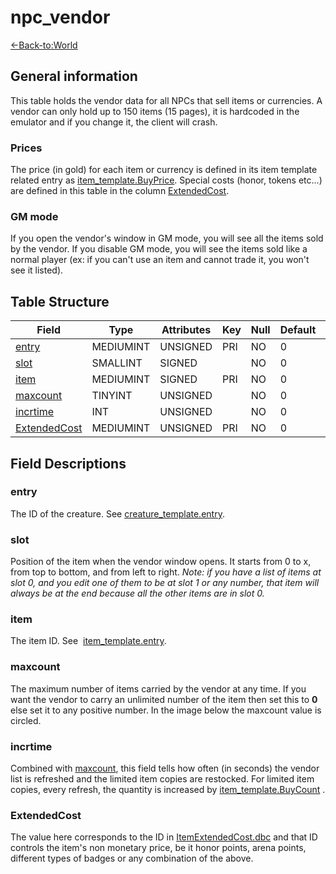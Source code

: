 # npc\_vendor

[<-Back-to:World](database-world)

## General information

This table holds the vendor data for all NPCs that sell items or currencies. A vendor can only hold up to 150 items (15 pages), it is hardcoded in the emulator and if you change it, the client will crash.

### Prices

The price (in gold) for each item or currency is defined in its item template related entry as [item_template.BuyPrice](item-template#buyprice).
Special costs (honor, tokens etc...) are defined in this table in the column [ExtendedCost](#extendedcost).

### GM mode

If you open the vendor's window in GM mode, you will see all the items sold by the vendor. If you disable GM mode, you will see the items sold like a normal player (ex: if you can't use an item and cannot trade it, you won't see it listed).


## Table Structure

| Field             | Type      | Attributes | Key | Null | Default | Extra | Comment |
| ----------------- | --------- | ---------- | --- | ---- | ------- | ----- | ------- |
| [entry][1]        | MEDIUMINT | UNSIGNED   | PRI | NO   | 0       |       |         |
| [slot][2]         | SMALLINT  | SIGNED     |     | NO   | 0       |       |         |
| [item][3]         | MEDIUMINT | SIGNED     | PRI | NO   | 0       |       |         |
| [maxcount][4]     | TINYINT   | UNSIGNED   |     | NO   | 0       |       |         |
| [incrtime][5]     | INT       | UNSIGNED   |     | NO   | 0       |       |         |
| [ExtendedCost][6] | MEDIUMINT | UNSIGNED   | PRI | NO   | 0       |       |         |

[1]: #entry
[2]: #slot
[3]: #item
[4]: #maxcount
[5]: #incrtime
[6]: #extendedcost


## Field Descriptions

### entry

The ID of the creature. See [creature\_template.entry](creature-template#entry).

### slot

Position of the item when the vendor window opens. It starts from 0 to x, from top to bottom, and from left to right.
*Note: if you have a list of items at slot 0, and you edit one of them to be at slot 1 or any number, that item will always be at the end because all the other items are in slot 0.*

### item

The item ID. See  [item\_template.entry](item-template#entry).

### maxcount

The maximum number of items carried by the vendor at any time. If you want the vendor to carry an unlimited number of the item then set this to **0** else set it to any positive number. In the image below the maxcount value is circled.

### incrtime

Combined with [maxcount](#maxcount), this field tells how often (in seconds) the vendor list is refreshed and the limited item copies are restocked. For limited item copies, every refresh, the quantity is increased by [item\_template.BuyCount](item-template#buycount) .

### ExtendedCost

The value here corresponds to the ID in [ItemExtendedCost.dbc](itemextendedcost-dbc#id) and that ID controls the item's non monetary price, be it honor points, arena points, different types of badges or any combination of the above.

